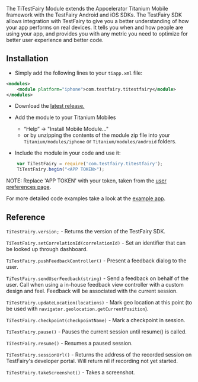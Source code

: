 The TiTestFairy Module extends the Appcelerator Titanium Mobile framework with the TestFairy Android and iOS SDKs. The TestFairy SDK allows integration with TestFairy to give you a better understanding of how your app performs on real devices. It tells you when and how people are using your app, and provides you with any metric you need to optimize for better user experience and better code.

## Installation

* Simply add the following lines to your `tiapp.xml` file:
```xml
<modules>
	<module platform="iphone">com.testfairy.titestfairy</module> 
</modules>
```

* Download the [latest release.](https://github.com/testfairy/ti.testfairy/releases/latest/)

* Add the module to your Titanium Mobiles
  - “Help” -> "Install Mobile Module..." 
  - or by unzipping the contents of the module zip file into your `Titanium/modules/iphone` or `Titanium/modules/android` folders.

* Include the module in your code and use it:

```javascript
	var TiTestFairy = require('com.testfairy.titestfairy');
	TiTestFairy.begin("<APP TOKEN>");
```

NOTE: Replace 'APP TOKEN' with your token, taken from the [user preferences page](https://app.testfairy.com/settings/#app-token).

For more detailed code examples take a look at the [example app](https://github.com/testfairy/ti.testfairy/blob/feat-readme/example/app.js).

## Reference

`TiTestFairy.version;` - Returns the version of the TestFairy SDK.

`TiTestFairy.setCorrelationId(correlationId)` - Set an identifier that can be looked up through dashboard.

`TiTestFairy.pushFeedbackController()` - Present a feedback dialog to the user.

`TiTestFairy.sendUserFeedback(string)` - Send a feedback on behalf of the user. Call when using a in-house feedback view controller with a custom design and feel. Feedback will be associated with the current session.

`TiTestFairy.updateLocation(locations)` - Mark geo location at this point (to be used with `navigator.geolocation.getCurrentPosition`).

`TiTestFairy.checkpoint(checkpointName)` - Mark a checkpoint in session.

`TiTestFairy.pause()` - Pauses the current session until resume() is called.

`TiTestFairy.resume()` - Resumes a paused session.

`TiTestFairy.sessionUrl()` - Returns the address of the recorded session on TestFairy's developer portal. Will return nil if recording not yet started.

`TiTestFairy.takeScreenshot()` - Takes a screenshot.
